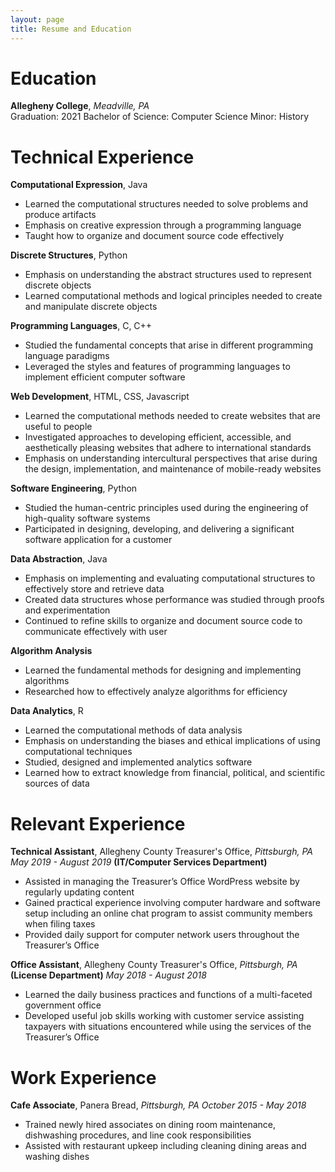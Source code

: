 ```yaml
---
layout: page
title: Resume and Education
---
```



**Education**
============
**Allegheny College**, *Meadville, PA*  
Graduation: 2021
Bachelor of Science: Computer Science
Minor: History

**Technical Experience**
========================
**Computational Expression**, Java
  - Learned the computational structures needed to solve problems and produce artifacts
  - Emphasis on creative expression through a programming language
  - Taught how to organize and document source code effectively


**Discrete Structures**, Python
  - Emphasis on understanding the abstract structures used to represent discrete objects
  - Learned computational methods and logical principles needed to create and manipulate discrete objects


**Programming Languages**, C, C++
  - Studied the fundamental concepts that arise in different programming language paradigms
  - Leveraged the styles and features of programming languages to implement efficient computer software


**Web Development**, HTML, CSS, Javascript
  - Learned the computational methods needed to create websites that are useful to people
  - Investigated approaches to developing efficient, accessible, and aesthetically pleasing websites that adhere to international standards
  - Emphasis on understanding intercultural perspectives that arise during the design, implementation, and maintenance of mobile-ready websites


**Software Engineering**, Python
  - Studied the human-centric principles used during the engineering of high-quality software systems
  - Participated in designing, developing, and delivering a significant software application for a customer


**Data Abstraction**, Java
  - Emphasis on implementing and evaluating computational structures to effectively store and retrieve data
  - Created data structures whose performance was studied through proofs and experimentation
  - Continued to refine skills to organize and document source code to communicate effectively with user


**Algorithm Analysis**
  - Learned the fundamental methods for designing and implementing algorithms
  - Researched how to effectively analyze algorithms for efficiency


**Data Analytics**, R
  - Learned the computational methods of data analysis
  - Emphasis on understanding the biases and ethical implications of using computational techniques
  - Studied, designed and implemented analytics software
  - Learned how to extract knowledge from financial, political, and scientific sources of data

**Relevant Experience**
=======================
**Technical Assistant**, Allegheny County Treasurer's Office, *Pittsburgh, PA*              *May 2019 - August 2019*
**(IT/Computer Services Department)**
  - Assisted in managing the Treasurer’s Office WordPress website by regularly updating content
  - Gained practical experience involving computer hardware and software setup including an online chat program to assist community members when filing taxes
  - Provided daily support for computer network users throughout the Treasurer’s Office

**Office Assistant**, Allegheny County Treasurer's Office, *Pittsburgh, PA*
**(License Department)** *May 2018 - August 2018*
  - Learned the daily business practices and functions of a multi-faceted government office
  - Developed useful job skills working with customer service assisting taxpayers with situations encountered while using the services of the Treasurer’s Office

**Work Experience**
===================
**Cafe Associate**, Panera Bread, *Pittsburgh, PA*
*October 2015 - May 2018*
  - Trained newly hired associates on dining room maintenance, dishwashing procedures, and line cook responsibilities
  - Assisted with restaurant upkeep including cleaning dining areas and washing dishes
